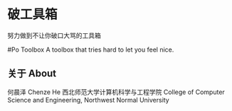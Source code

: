 # 破工具箱
努力做到不让你破口大骂的工具箱

#Po Toolbox
A toolbox that tries hard to let you feel nice.

## 关于 About
何晨泽
Chenze He
西北师范大学计算机科学与工程学院
College of Computer Science and Engineering, Northwest Normal University
